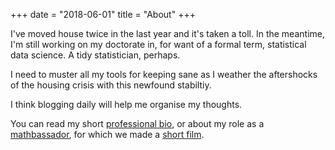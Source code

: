 +++
date = "2018-06-01"
title = "About"
+++

I've moved house twice in the last year and it's taken a toll. In the meantime, I'm still working on my doctorate in, for want of a formal term, statistical data science. A tidy statistician, perhaps. 

I need to muster all my tools for keeping sane as I weather the aftershocks of the housing crisis with this newfound stabiltiy. 

I think blogging daily will help me organise my thoughts.

You can read my short [professional bio](https://docs.google.com/document/d/11ugjrQilujrHQHra2mukwEu62JBzImugWP67SBETUSE/edit?usp=sharing), or about my role as a [mathbassador](http://choosemaths.org.au/charles-gray/), for which we made a [short film](https://www.youtube.com/watch?v=o0Rqz8Hgacc&feature=youtu.be&ab_channel=AMSITubn).
